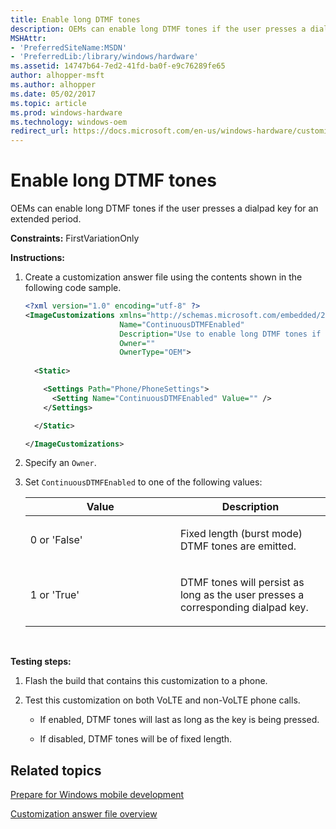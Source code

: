 ```yaml
---
title: Enable long DTMF tones
description: OEMs can enable long DTMF tones if the user presses a dialpad key for an extended period.
MSHAttr:
- 'PreferredSiteName:MSDN'
- 'PreferredLib:/library/windows/hardware'
ms.assetid: 14747b64-7ed2-41fd-ba0f-e9c76289fe65
author: alhopper-msft
ms.author: alhopper
ms.date: 05/02/2017
ms.topic: article
ms.prod: windows-hardware
ms.technology: windows-oem
redirect_url: https://docs.microsoft.com/en-us/windows-hardware/customize/mobile/mcsf/dtmf-tones
---
```


# Enable long DTMF tones


OEMs can enable long DTMF tones if the user presses a dialpad key for an extended period.

<a href="" id="constraints---firstvariationonly"></a>**Constraints:** FirstVariationOnly  

<a href="" id="instructions-"></a>**Instructions:**  
1.  Create a customization answer file using the contents shown in the following code sample.

    ```XML
    <?xml version="1.0" encoding="utf-8" ?>  
    <ImageCustomizations xmlns="http://schemas.microsoft.com/embedded/2004/10/ImageUpdate"  
                         Name="ContinuousDTMFEnabled"  
                         Description="Use to enable long DTMF tones if the user presses a dialpad key for an extended period."  
                         Owner=""  
                         OwnerType="OEM"> 
      
      <Static>  

        <Settings Path="Phone/PhoneSettings"> 
          <Setting Name="ContinuousDTMFEnabled" Value="" />
        </Settings>  

      </Static>

    </ImageCustomizations>
    ```

2.  Specify an `Owner`.

3.  Set `ContinuousDTMFEnabled` to one of the following values:

    <table>
    <colgroup>
    <col width="50%" />
    <col width="50%" />
    </colgroup>
    <thead>
    <tr class="header">
    <th>Value</th>
    <th>Description</th>
    </tr>
    </thead>
    <tbody>
    <tr class="odd">
    <td><p>0 or 'False'</p></td>
    <td><p>Fixed length (burst mode) DTMF tones are emitted.</p></td>
    </tr>
    <tr class="even">
    <td><p>1 or 'True'</p></td>
    <td><p>DTMF tones will persist as long as the user presses a corresponding dialpad key.</p></td>
    </tr>
    </tbody>
    </table>

     

<a href="" id="testing-steps-"></a>**Testing steps:**  
1.  Flash the build that contains this customization to a phone.

2.  Test this customization on both VoLTE and non-VoLTE phone calls.

    -   If enabled, DTMF tones will last as long as the key is being pressed.

    -   If disabled, DTMF tones will be of fixed length.

## Related topics

[Prepare for Windows mobile development](https://docs.microsoft.com/en-us/windows-hardware/manufacture/mobile/preparing-for-windows-mobile-development)

[Customization answer file overview](https://docs.microsoft.com/en-us/windows-hardware/customize/mobile/mcsf/customization-answer-file)
